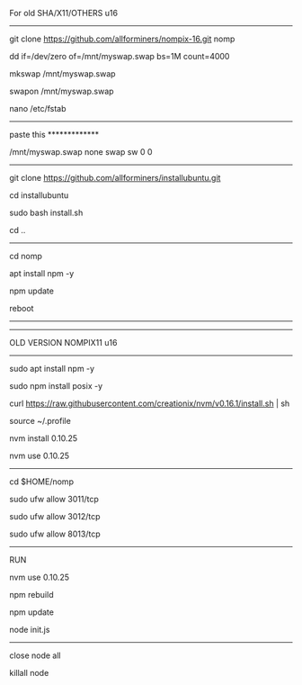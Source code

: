 For old SHA/X11/OTHERS u16
______________________________________________________

git clone https://github.com/allforminers/nompix-16.git nomp

dd if=/dev/zero of=/mnt/myswap.swap bs=1M count=4000

mkswap /mnt/myswap.swap

swapon /mnt/myswap.swap

nano /etc/fstab

______________________________________________________


paste this *************

/mnt/myswap.swap none swap sw 0 0

______________________________________________________


git clone https://github.com/allforminers/installubuntu.git

cd installubuntu

sudo bash install.sh

cd ..

----------------------------------------------------------

cd nomp

apt install npm -y

npm update

reboot

----------------------------------------------------------
__________________________________________________

OLD VERSION NOMPIX11 u16
______________________________________________________

sudo apt install npm -y

sudo npm install posix -y

curl https://raw.githubusercontent.com/creationix/nvm/v0.16.1/install.sh | sh

source ~/.profile

nvm install 0.10.25

nvm use 0.10.25

---------------------------------------


cd $HOME/nomp

sudo ufw allow 3011/tcp

sudo ufw allow 3012/tcp

sudo ufw allow 8013/tcp

______________________________________________________
RUN

nvm use 0.10.25

npm rebuild

npm update

node init.js

______________________________________________________

close node all

killall node











